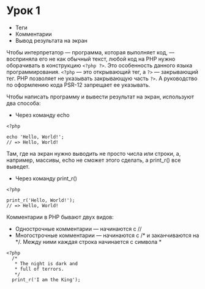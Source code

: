 # Урок 1
- Теги
- Комментарии
- Вывод результата на экран


Чтобы интерпретатор — программа, которая выполняет код, — восприняла его не как обычный текст, любой код на PHP нужно оборачивать в конструкцию `<?php ?>`. Это особенность данного языка программирования.
`<?php` — это открывающий тег, а `?>` — закрывающий тег. PHP позволяет не указывать закрывающую часть `?>`. А руководство по оформлению кода PSR-12 запрещает ее указывать.


Чтобы написать программу и вывести результат на экран, используют два способа:

- Через команду echo

```
<?php

echo 'Hello, World!';
// => Hello, World!
```

Там, где на экран нужно выводить не просто числа или строки, а, например, массивы, echo не сможет этого сделать, а print_r() все выведет.
- Через команду print_r()

```
<?php

print_r('Hello, World!');
// => Hello, World!
```


Комментарии в PHP бывают двух видов:

- Однострочные комментарии — начинаются с //
- Многострочные комментарии — начинаются с /* и заканчиваются на */. Между ними каждая строка начинается с символа *
```
<?php
  /*
   * The night is dark and
   * full of terrors.
   */
  print_r('I am the King');
```